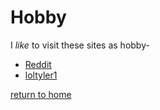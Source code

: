 # Hobby

I _like_ to visit these sites as hobby-

- [Reddit](https://www.reddit.com)
- [loltyler1](https://www.youtube.com/channel/UCwV_0HmQkRrTcrReaMxPeDw)

[return to home](./README.md)
